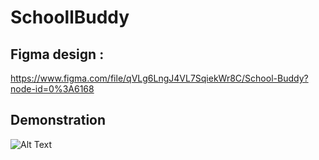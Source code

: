# SchoollBuddy

 
## Figma design : 
https://www.figma.com/file/qVLg6LngJ4VL7SqiekWr8C/School-Buddy?node-id=0%3A6168


## Demonstration


![Alt Text](https://media.giphy.com/media/dCKGtQzweWYL6U7pXw/giphy.gif)
